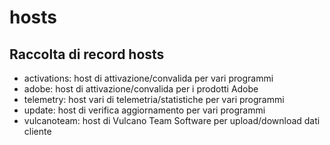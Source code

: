 # hosts

## Raccolta di record hosts

- activations: host di attivazione/convalida per vari programmi
- adobe: host di attivazione/convalida per i prodotti Adobe
- telemetry: host vari di telemetria/statistiche per vari programmi
- update: host di verifica aggiornamento per vari programmi
- vulcanoteam: host di Vulcano Team Software per upload/download dati cliente
